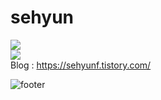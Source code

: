<h1>sehyun</h1>
<div>
  <a href="https://github.com/sehyunf">
    <img src="https://github-readme-stats.vercel.app/api/top-langs/?username=sehyunf&exclude_repo=dkssud8150.github.io&layout=compact&theme=tokyonight" />
  </a>
</div>
<div>
  <a href="https://github.com/sehyunf">
    <img src="https://github-readme-stats.vercel.app/api?username=sehyunf&theme=tokyonight&show_icons=true"/>
  </a>
</div>

<div>
  <span>Blog : </span><a href="https://sehyunf.tistory.com/">https://sehyunf.tistory.com/</a>
</div>

![footer](https://capsule-render.vercel.app/api?type=waving&color=gradient&height=120&animation=fadeIn&section=footer&text=🚗🚘🚛&fontAlign=70)
